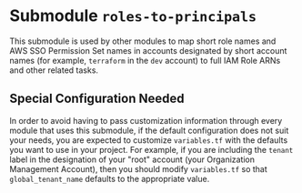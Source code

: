 # Submodule `roles-to-principals`

This submodule is used by other modules to map short role names and AWS 
SSO Permission Set names in accounts designated by short account names
(for example, `terraform` in the `dev` account) to full IAM Role ARNs and
other related tasks. 

## Special Configuration Needed

In order to avoid having to pass customization information through every module
that uses this submodule, if the default configuration does not suit your needs,
you are expected to customize `variables.tf` with the defaults you want to 
use in your project. For example, if you are including the `tenant` label
in the designation of your "root" account (your Organization Management Account),
then you should modify `variables.tf` so that `global_tenant_name` defaults
to the appropriate value.
